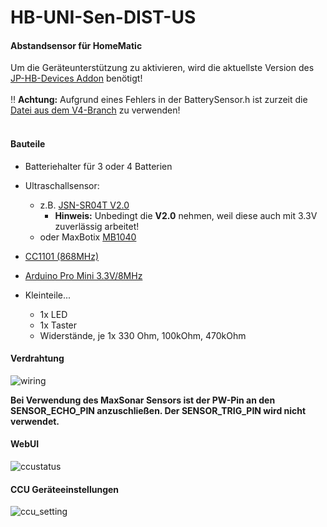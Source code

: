 # HB-UNI-Sen-DIST-US
#### Abstandsensor für HomeMatic

Um die Geräteunterstützung zu aktivieren, wird die aktuellste Version des [JP-HB-Devices Addon](https://github.com/jp112sdl/JP-HB-Devices-addon/releases/latest) benötigt!
<br/><br/>
‼️ **Achtung:** Aufgrund eines Fehlers in der BatterySensor.h ist zurzeit die [Datei aus dem V4-Branch](https://github.com/pa-pa/AskSinPP/blob/V4/BatterySensor.h) zu verwenden!
<br/><br/>
#### Bauteile
- Batteriehalter für 3 oder 4 Batterien
- Ultraschallsensor:
  - z.B. [JSN-SR04T V2.0](https://de.aliexpress.com/item/Integrated-Ultrasonic-Module-Distance-Measuring-Sensor-Module-Reversing-Radar-Waterproof/32312190912.html)
    - **Hinweis:** Unbedingt die **V2.0** nehmen, weil diese auch mit 3.3V zuverlässig arbeitet!
  - oder MaxBotix [MB1040](https://de.aliexpress.com/item/NEW-Mini-uav-obstacle-avoidance-ultrasonic-ranging-module-MB1040-High-Performance-Sonar-Range-Finder/32862912642.html)
  
- [CC1101 (868MHz)](https://de.aliexpress.com/item/CC1101-Wireless-Module-Long-Distance-Transmission-Antenna-868MHZ-M115-For-FSK-GFSK-ASK-OOK-MSK-64/32635393463.html) 
- [Arduino Pro Mini 3.3V/8MHz](https://de.aliexpress.com/item/Free-Shipping-1pcs-pro-mini-atmega328-Pro-Mini-328-Mini-ATMEGA328-3-3V-8MHz-for-Arduino/32342672626.html)
- Kleinteile...
  - 1x LED
  - 1x Taster
  - Widerstände, je 1x 330 Ohm, 100kOhm, 470kOhm

#### Verdrahtung
![wiring](Images/wiring.png)

**Bei Verwendung des MaxSonar Sensors ist der PW-Pin an den SENSOR_ECHO_PIN anzuschließen. Der SENSOR_TRIG_PIN wird nicht verwendet.**

#### WebUI
![ccustatus](Images/CCU_Status.png)

#### CCU Geräteeinstellungen
![ccu_setting](Images/CCU_Einstellungen.png)

